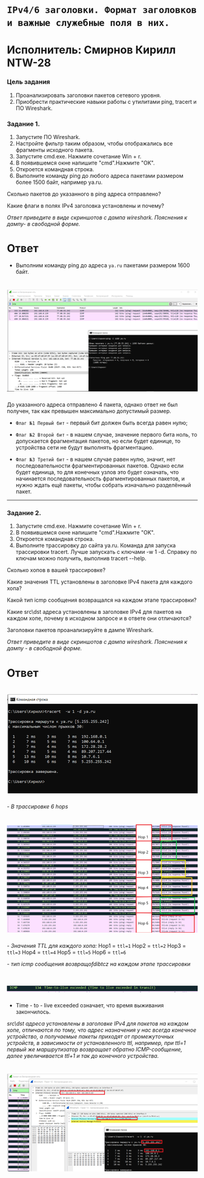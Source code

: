 # `IPv4/6 заголовки. Формат заголовков и важные служебные поля в них.`

# Исполнитель: Смирнов Кирилл NTW-28

### Цель задания
1. Проанализировать заголовки пакетов сетевого уровня.
2. Приобрести практические навыки работы с утилитами ping, tracert и ПО Wireshark.
### Задание 1.

1. Запустите ПО Wireshark.
2. Настройте фильтр таким образом, чтобы отображались все фрагменты исходного пакета.
3. Запустите cmd.exe. Нажмите сочетание Win + r.
5. В появившемся окне напишите "cmd".Нажмите "OK".
6. Откроется командная строка.
7. Выполните команду ping до любого адреса пакетами размером более 1500 байт, например ya.ru.


Сколько пакетов до указанного в ping адреса отправлено?

Какие флаги в полях IPv4 заголовка установлены и почему?

*Ответ приведите в виде скриншотов с дампа wireshark. Пояснения к дампу- в свободной форме.*

# Ответ
- Выполним команду ping до адреса `ya.ru` пакетами размером 1600 байт. 

# ![image 1](https://github.com/LokyRUS/homework-NTW-28/blob/nevidimka/images/1.PNG)

До указанного адреса отправлено 4 пакета, однако ответ не был получен, так как превышен максимально допустимый размер. 

- `Флаг №1 Первый бит` - первый бит должен быть всегда равен нулю;

- `Флаг №2 Второй бит` - в нашем случае, значение первого бита ноль, то допускается фрагментация пакетов, но если будет единице, то устройства сети не будут выполнять фрагментацию.
- `Флаг №3 Третий бит` - в нашем случае равен нулю, значит, нет последовательности фрагментированных пакетов. Однако если будет единица, то для конечных узлов это будет означать, что начинается последовательность фрагментированных пакетов, и нужно ждать ещё пакеты, чтобы собрать изначально разделённый пакет.


------

### Задание 2.

1. Запустите cmd.exe. Нажмите сочетание Win + r.
2. В появившемся окне напишите "cmd".Нажмите "OK".
3. Откроется командная строка.
4. Выполните трассировку до сайта ya.ru. Команда для запуска трассировки tracert. Лучше запускать с ключами -w 1 -d.
Справку по ключам можно получить, выполнив tracert --help.

Сколько хопов в вашей трассировке?

Какие значения TTL установлены в заголовке IPv4 пакета для каждого хопа?

Какой тип icmp сообщения возвращался на каждом этапе трассировки?

Какие src\dst адреса установлены в заголовке IPv4 для пакетов на каждом хопе, почему в исходном запросе и в ответе они отличаются?

Заголовки пакетов проанализируйте в дампе Wireshark. 

*Ответ приведите в виде скриншотов с дампа wireshark. Пояснения к дампу - в свободной форме.*
# Ответ 


# ![image 2](https://github.com/LokyRUS/homework-NTW-28/blob/nevidimka/images/2.PNG)

 *- В трассировке 6 hops*
 
 # ![image 3](https://github.com/LokyRUS/homework-NTW-28/blob/nevidimka/images/3.PNG)
 
 *- Значения TTL для каждого хопа:*
 Hop1 = `ttl=1`
 Hop2 = `ttl=2`
 Hop3 = `ttl=3`
 Hop4 = `ttl=4`
 Hop5 = `ttl=5`
 Hop6 = `ttl=6`
 
 *- тип icmp сообщения возвращofdibtcz на каждом этапе трассировки*
  
  # ![image 4](https://github.com/LokyRUS/homework-NTW-28/blob/nevidimka/images/4.PNG)
- Time - to - live exceeded означает, что время выживания закончилось. 


*src\dst адреса установлены в заголовке IPv4 для пакетов на каждом хопе, отличаются по тому, что адрес назначения у нас всегда конечное устройство, а получаемые пакеты приходят от промежуточных устройств, в зависимости от установленного ttl, например, при ttl=1 первый же маршрутизатор возвращает обратно ICMP-сообщение, далее увеличивается ttl+1 и так до конечного устройства.*
 # ![image 5](https://github.com/LokyRUS/homework-NTW-28/blob/nevidimka/images/5.PNG)
